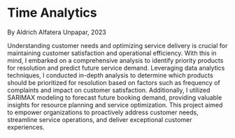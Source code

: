 # Time Analytics

By Aldrich Alfatera Unpapar, 2023

Understanding customer needs and optimizing service delivery is crucial for maintaining customer satisfaction and operational efficiency. With this in mind, I embarked on a comprehensive analysis to identify priority products for resolution and predict future service demand. Leveraging data analytics techniques, I conducted in-depth analysis to determine which products should be prioritized for resolution based on factors such as frequency of complaints and impact on customer satisfaction. Additionally, I utilized SARIMAX modeling to forecast future booking demand, providing valuable insights for resource planning and service optimization. This project aimed to empower organizations to proactively address customer needs, streamline service operations, and deliver exceptional customer experiences.
